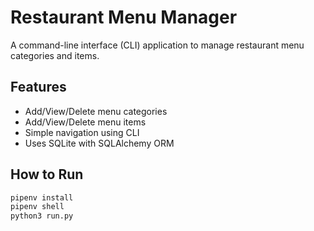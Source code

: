 # Restaurant Menu Manager

A command-line interface (CLI) application to manage restaurant menu categories and items.

## Features

- Add/View/Delete menu categories
- Add/View/Delete menu items
- Simple navigation using CLI
- Uses SQLite with SQLAlchemy ORM

## How to Run

```bash
pipenv install
pipenv shell
python3 run.py
